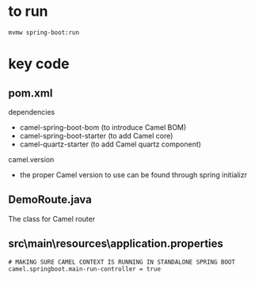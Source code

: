 # to run
```
mvmw spring-boot:run
```

# key code

## pom.xml
dependencies
- camel-spring-boot-bom (to introduce Camel BOM)
- camel-spring-boot-starter (to add Camel core)
- camel-quartz-starter (to add Camel quartz component)

camel.version
- the proper Camel version to use can be found through spring initializr

## DemoRoute.java
The class for Camel router

## src\main\resources\application.properties
```
# MAKING SURE CAMEL CONTEXT IS RUNNING IN STANDALONE SPRING BOOT
camel.springboot.main-run-controller = true
```